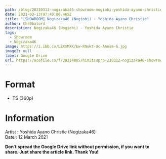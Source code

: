 ```yaml
---
path: /blog/20210313-nogizaka46-showroom-nogiobi-yoshida-ayano-christie
date: 2021-03-13T07:49:06.465Z
title: "[SHOWROOM] Nogizaka46 (Nogiobi) - Yoshida Ayano Christie"
author: Chr0balord
description: Nogizaka46 (Nogiobi) - Yoshida Ayano Christie
tags:
  - Showroom
  - Nogizaka46
image: https://i.ibb.co/LZXmMXK/Ew-RNukt-Uc-AAAsm-G.jpg
image2: null
label: Google Drive
url: https://acefile.co/f/39314885/himitsupro-210312-nogizaka46-showroom-nogiobi-yoshida-ayano-christie-ts
---
```

# Format

* TS (360p)

# Information

Artist : Yoshida Ayano Christie (Nogizaka46) \
Date : 12 March 2021

**Don't spread the Google Drive link without permission, if you want to share. Just share the article link. Thank You!**